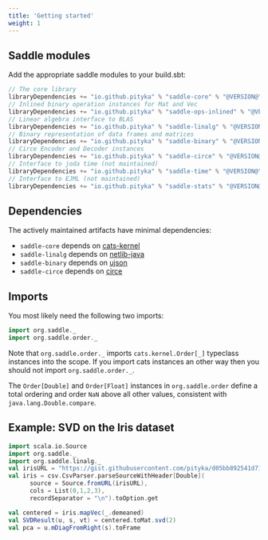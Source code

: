 ```yaml
---
title: 'Getting started'
weight: 1
---
```


## Saddle modules
Add the appropriate saddle modules to your build.sbt:
```scala
// The core library
libraryDependencies += "io.github.pityka" % "saddle-core" % "@VERSION@"
// Inlined binary operation instances for Mat and Vec
libraryDependencies += "io.github.pityka" % "saddle-ops-inlined" % "@VERSION@"
// Linear algebra interface to BLAS
libraryDependencies += "io.github.pityka" % "saddle-linalg" % "@VERSION@"
// Binary representation of data frames and matrices
libraryDependencies += "io.github.pityka" % "saddle-binary" % "@VERSION@"
// Circe Encoder and Decoder instances
libraryDependencies += "io.github.pityka" % "saddle-circe" % "@VERSION@"
// Interface to joda time (not maintained)
libraryDependencies += "io.github.pityka" % "saddle-time" % "@VERSION@"
// Interface to EJML (not maintained)
libraryDependencies += "io.github.pityka" % "saddle-stats" % "@VERSION@"
```

## Dependencies
The actively maintained artifacts have minimal dependencies:

- `saddle-core` depends on [cats-kernel](https://github.com/typelevel/cats)
- `saddle-linalg` depends on [netlib-java](https://github.com/fommil/netlib-java)
- `saddle-binary` depends on [ujson](http://www.lihaoyi.com/upickle/)
- `saddle-circe` depends on [circe](https://github.com/circe/circe)

## Imports
You most likely need the following two imports:
```scala
import org.saddle._
import org.saddle.order._
```

Note that `org.saddle.order._` imports `cats.kernel.Order[_]` typeclass instances into the scope. 
If you import cats instances an other way then you should not import `org.saddle.order._`. 

The `Order[Double]` and `Order[Float]` instances in `org.saddle.order` define a total ordering and 
order `NaN` above all other values, consistent with `java.lang.Double.compare`.

## Example: SVD on the Iris dataset
```scala mdoc:silent
import scala.io.Source
import org.saddle._
import org.saddle.linalg._
val irisURL = "https://gist.githubusercontent.com/pityka/d05bb892541d71c2a06a0efb6933b323/raw/639388c2cbc2120a14dcf466e85730eb8be498bb/iris.csv"
val iris = csv.CsvParser.parseSourceWithHeader[Double](
      source = Source.fromURL(irisURL), 
      cols = List(0,1,2,3), 
      recordSeparator = "\n").toOption.get
```
```scala mdoc
val centered = iris.mapVec(_.demeaned)
val SVDResult(u, s, vt) = centered.toMat.svd(2)
val pca = u.mDiagFromRight(s).toFrame
```